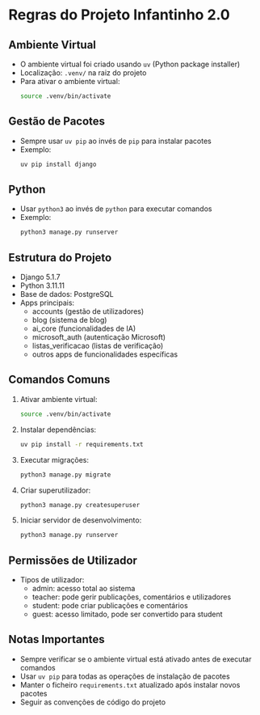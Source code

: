 # Regras do Projeto Infantinho 2.0

## Ambiente Virtual

- O ambiente virtual foi criado usando `uv` (Python package installer)
- Localização: `.venv/` na raiz do projeto
- Para ativar o ambiente virtual:
  ```bash
  source .venv/bin/activate
  ```

## Gestão de Pacotes

- Sempre usar `uv pip` ao invés de `pip` para instalar pacotes
- Exemplo:
  ```bash
  uv pip install django
  ```

## Python

- Usar `python3` ao invés de `python` para executar comandos
- Exemplo:
  ```bash
  python3 manage.py runserver
  ```

## Estrutura do Projeto

- Django 5.1.7
- Python 3.11.11
- Base de dados: PostgreSQL
- Apps principais:
  - accounts (gestão de utilizadores)
  - blog (sistema de blog)
  - ai_core (funcionalidades de IA)
  - microsoft_auth (autenticação Microsoft)
  - listas_verificacao (listas de verificação)
  - outros apps de funcionalidades específicas

## Comandos Comuns

1. Ativar ambiente virtual:
   ```bash
   source .venv/bin/activate
   ```

2. Instalar dependências:
   ```bash
   uv pip install -r requirements.txt
   ```

3. Executar migrações:
   ```bash
   python3 manage.py migrate
   ```

4. Criar superutilizador:
   ```bash
   python3 manage.py createsuperuser
   ```

5. Iniciar servidor de desenvolvimento:
   ```bash
   python3 manage.py runserver
   ```

## Permissões de Utilizador

- Tipos de utilizador:
  - admin: acesso total ao sistema
  - teacher: pode gerir publicações, comentários e utilizadores
  - student: pode criar publicações e comentários
  - guest: acesso limitado, pode ser convertido para student

## Notas Importantes

- Sempre verificar se o ambiente virtual está ativado antes de executar comandos
- Usar `uv pip` para todas as operações de instalação de pacotes
- Manter o ficheiro `requirements.txt` atualizado após instalar novos pacotes
- Seguir as convenções de código do projeto 